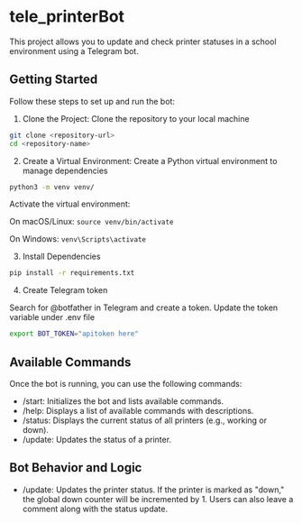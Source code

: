 # tele_printerBot

This project allows you to update and check printer statuses in a school environment using a Telegram bot.

## Getting Started

Follow these steps to set up and run the bot:

1. Clone the Project: Clone the repository to your local machine

```bash
git clone <repository-url>
cd <repository-name>
```

2. Create a Virtual Environment: Create a Python virtual environment to manage dependencies

```bash
python3 -m venv venv/
```

Activate the virtual environment:

On macOS/Linux: `source venv/bin/activate`

On Windows: `venv\Scripts\activate`

3. Install Dependencies

```bash
pip install -r requirements.txt
```

4. Create Telegram token

Search for @botfather in Telegram and create a token. Update the token variable under .env file

```bash
export BOT_TOKEN="apitoken here"
```

## Available Commands

Once the bot is running, you can use the following commands:

- /start: Initializes the bot and lists available commands.
- /help: Displays a list of available commands with descriptions.
- /status: Displays the current status of all printers (e.g., working or down).
- /update: Updates the status of a printer.

## Bot Behavior and Logic

- /update: Updates the printer status. If the printer is marked as "down," the global down counter will be incremented by 1. Users can also leave a comment along with the status update.

